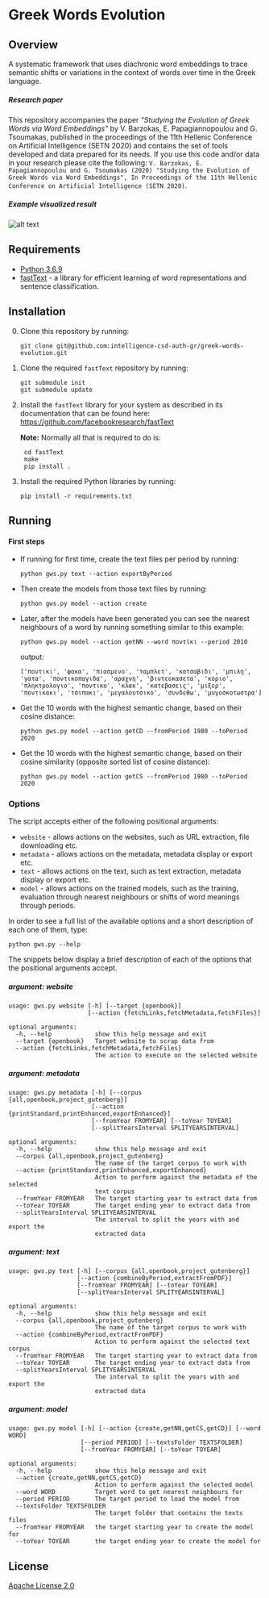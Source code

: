 # Greek Words Evolution

## Overview
A systematic framework that uses diachronic word embeddings to trace semantic shifts or variations in the context of words over time in the Greek language.

##### Research paper
This repository accompanies the paper _"Studying the Evolution of Greek Words via Word Embeddings"_ by V. Barzokas, E. Papagiannopoulou and G. Tsoumakas, published in the proceedings of the 11th Hellenic Conference on Artificial Intelligence (SETN 2020) and contains the set of tools developed and data prepared for its needs. If you use this code and/or data in your research please cite the following: 
```V. Barzokas, E. Papagiannopoulou and G. Tsoumakas (2020) "Studying the Evolution of Greek Words via Word Embeddings", In Proceedings of the 11th Hellenic Conference on Artificial Intelligence (SETN 2020)```.

##### Example visualized result 
![alt text](https://github.com/intelligence-csd-auth-gr/greek-words-evolution/raw/master/assets/results-word-krisi-translated.png "Semantic shift of the word 'crisis'.")

## Requirements
* [Python 3.6.9](https://www.python.org/downloads/release/python-369/)
* [fastText](https://fasttext.cc/) - a library for efficient learning of word representations and sentence classification.

## Installation
0. Clone this repository by running:

    ```
    git clone git@github.com:intelligence-csd-auth-gr/greek-words-evolution.git
    ```
   
0. Clone the required `fastText` repository by running:

    ```
    git submodule init
    git submodule update
    ```
   
0. Install the `fastText` library for your system as described in its documentation that can be found here: https://github.com/facebookresearch/fastText

    **Note:** Normally all that is required to do is:
    
        cd fastText
        make
        pip install .
            
0. Install the required Python libraries by running:

    ```
    pip install -r requirements.txt
    ```

## Running
#### First steps
* If running for first time, create the text files per period by running:  
    ```shell script
    python gws.py text --action exportByPeriod
    ```

* Then create the models from those text files by running:
    ```shell script
    python gws.py model --action create
    ```

* Later, after the models have been generated you can see the nearest neighbours of a word by running something similar to this example:

    ```shell script
    python gws.py model --action getNN --word ποντίκι --period 2010
    ```
        
    output:
    ```shell script
    ['ποντικι', 'φακα', 'πιασμενο', 'ταμπλετ', 'κατσαβιδι', 'μπιλη', 'γατα', 'ποντικοπαγιδα', 'αραχνη', 'βιντεοκασετα', 'κοριο', 'πληκτρολογιο', 'ποντικο', 'κλακ', 'κατεβασεις', 'μιξερ', 'ποντικακι', 'τσιπακι', 'μεγαλουτσικο', 'συνδεθω', 'μυγοσκοτωστρα']
    ```

* Get the 10 words with the highest semantic change, based on their cosine distance:
        
    ```shell script
    python gws.py model --action getCD --fromPeriod 1980 --toPeriod 2020
    ```
                
* Get the 10 words with the highest semantic change, based on their cosine similarity (opposite sorted list of cosine distance):
        
    ```shell script
    python gws.py model --action getCS --fromPeriod 1980 --toPeriod 2020
    ```

### Options 
The script accepts either of the following positional arguments:
* `website` - allows actions on the websites, such as URL extraction, file downloading etc.
* `metadata` - allows actions on the metadata, metadata display or export etc.
* `text` - allows actions on the text, such as text extraction, metadata display or export etc.
* `model` - allows actions on the trained models, such as the training, evaluation through nearest neighbours or shifts of word meanings through periods.  

In order to see a full list of the available options and a short description of each one of them, type:

    python gws.py --help

The snippets below display a brief description of each of the options that the positional arguments accept.

##### argument: website
```shell script
usage: gws.py website [-h] [--target {openbook}]
                      [--action {fetchLinks,fetchMetadata,fetchFiles}]

optional arguments:
  -h, --help            show this help message and exit
  --target {openbook}   Target website to scrap data from
  --action {fetchLinks,fetchMetadata,fetchFiles}
                        The action to execute on the selected website
```

##### argument: metadata
```shell script
usage: gws.py metadata [-h] [--corpus {all,openbook,project_gutenberg}]
                       [--action {printStandard,printEnhanced,exportEnhanced}]
                       [--fromYear FROMYEAR] [--toYear TOYEAR]
                       [--splitYearsInterval SPLITYEARSINTERVAL]

optional arguments:
  -h, --help            show this help message and exit
  --corpus {all,openbook,project_gutenberg}
                        The name of the target corpus to work with
  --action {printStandard,printEnhanced,exportEnhanced}
                        Action to perform against the metadata of the selected
                        text corpus
  --fromYear FROMYEAR   The target starting year to extract data from
  --toYear TOYEAR       The target ending year to extract data from
  --splitYearsInterval SPLITYEARSINTERVAL
                        The interval to split the years with and export the
                        extracted data
```

##### argument: text
```shell script
usage: gws.py text [-h] [--corpus {all,openbook,project_gutenberg}]
                   [--action {combineByPeriod,extractFromPDF}]
                   [--fromYear FROMYEAR] [--toYear TOYEAR]
                   [--splitYearsInterval SPLITYEARSINTERVAL]

optional arguments:
  -h, --help            show this help message and exit
  --corpus {all,openbook,project_gutenberg}
                        The name of the target corpus to work with
  --action {combineByPeriod,extractFromPDF}
                        Action to perform against the selected text corpus
  --fromYear FROMYEAR   The target starting year to extract data from
  --toYear TOYEAR       The target ending year to extract data from
  --splitYearsInterval SPLITYEARSINTERVAL
                        The interval to split the years with and export the
                        extracted data
```


##### argument: model
```shell script
usage: gws.py model [-h] [--action {create,getNN,getCS,getCD}] [--word WORD]
                    [--period PERIOD] [--textsFolder TEXTSFOLDER]
                    [--fromYear FROMYEAR] [--toYear TOYEAR]

optional arguments:
  -h, --help            show this help message and exit
  --action {create,getNN,getCS,getCD}
                        Action to perform against the selected model
  --word WORD           Target word to get nearest neighbours for
  --period PERIOD       The target period to load the model from
  --textsFolder TEXTSFOLDER
                        The target folder that contains the texts files
  --fromYear FROMYEAR   the target starting year to create the model for
  --toYear TOYEAR       the target ending year to create the model for
```

## License

[Apache License 2.0](LICENSE)
